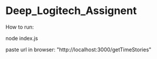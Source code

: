 # Deep_Logitech_Assignent

How to run:

node index.js

paste url in browser: "http://localhost:3000/getTimeStories"
